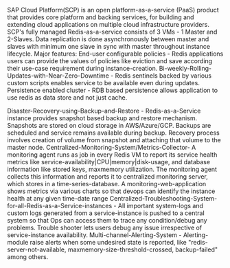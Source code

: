 SAP Cloud Platform(SCP) is an open platform-as-a-service (PaaS) product that provides core platform and backing services, for building and extending cloud applications on multiple cloud infrastructure providers. SCP's fully managed Redis-as-a-service consists of 3 VMs - 1 Master and 2-Slaves. Data replication is done asynchronously between master and slaves with minimum one slave in sync with master throughout instance lifecycle.
Major features:
End-user configurable policies - Redis applications users can provide the values of policies like eviction and save according their use-case requirement during instance-creation.
Bi-weekly-Rolling-Updates-with-Near-Zero-Downtime - Redis sentinels backed by various custom scripts enables service to be available even during updates.
Persistence enabled cluster - RDB based persistence allows application to use redis as data store and not just cache.
 
Disaster-Recovery-using-Backup-and-Restore - Redis-as-a-Service instance provides snapshot based backup and restore mechanism. Snapshots are stored on cloud storage in AWS/Azure/GCP. Backups are scheduled and service remains available during backup. Recovery process involves creation of volume from snapshot and attaching that volume to the master node.
Centralized-Monitoring-System/Metrics-Collector- A monitoring agent runs as job in every Redis VM to report its service health metrics like service-availability|CPU|memory|disk-usage, and database information like stored keys, maxmemory utilization. The monitoring agent collects this information and reports it to centralized monitoring server, which stores in a time-series-database. A monitoring-web-application shows metrics via various charts so that devops can identify the instance health at any given time-date range
Centralized-Troubleshooting-System-for-all-Redis-as-a-Service-instances - All important system-logs and custom logs generated from a service-instance is pushed to a central system so that Ops can access them to trace any condition/debug any problems. Trouble shooter lets users debug any issue irrespective of service-instance availability.
Multi-channel-Alerting-System - Alerting-module raise alerts when some undesired state is reported, like "redis-server-not-available, maxmemory-size-threshold-crossed, backup-failed" among others.
 
 
